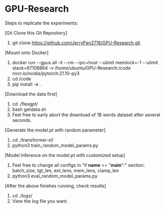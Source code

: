 # GPU-Research


Steps to replicate the experiments:


[Git Clone this Git Repository]
1. git clone https://github.com/JerryPan2718/GPU-Research.git


[Mount onto Docker]
1. docker run --gpus all -it --rm --ipc=host --ulimit memlock=-1 --ulimit stack=67108864 -v /home/ubuntu/GPU-Research:/code nvcr.io/nvidia/pytorch:21.10-py3
2. cd /code
3. pip install -e .


[Download the data first]
1. cd ./flexgpt/
2. bash getdata.sh
3. Feel free to early abort the download of 1B words dataset after several seconds.


[Generate the model.pt with random parameter]
1. cd ./transformer-xl/
2. python3 train_random_model_params.py 


[Model Inference on the model.pt with customized setup]
1. Feel free to change all configs in "if __name__ == "__main__":" section: batch_size, tgt_len, ext_lens, mem_lens, clamp_len
2. python3 eval_random_model_params.py 


[After the above finishes running, check results]
1. cd ./logs/
2. View the log file you want.

 
